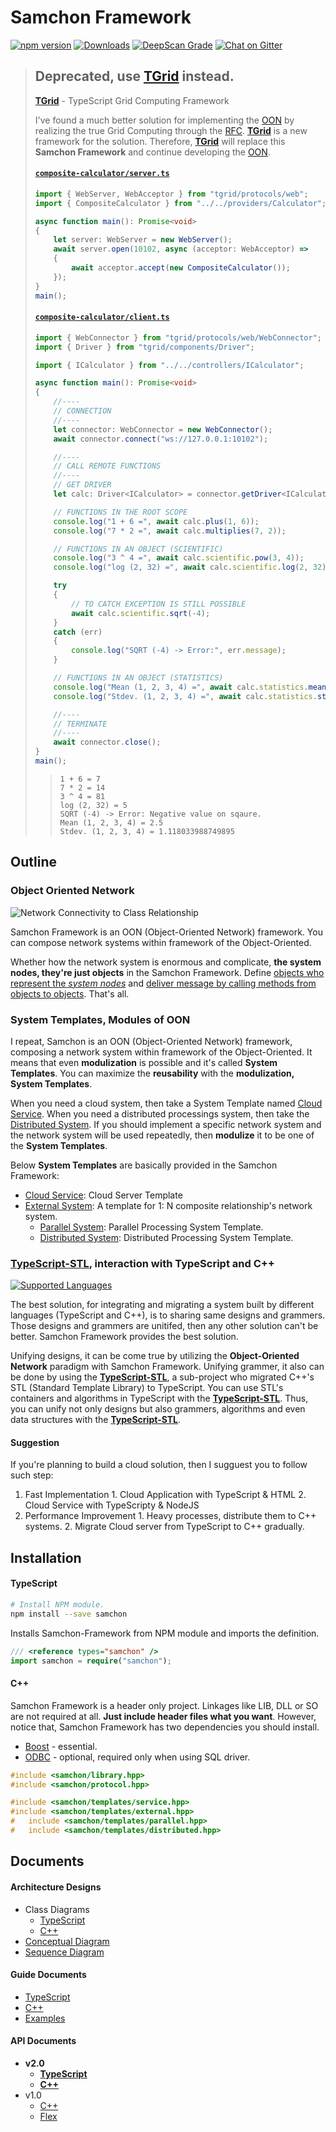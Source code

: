 # Samchon Framework
[![npm version](https://badge.fury.io/js/samchon.svg)](https://www.npmjs.com/package/samchon)
[![Downloads](https://img.shields.io/npm/dm/samchon.svg)](https://www.npmjs.com/package/samchon)
[![DeepScan Grade](https://deepscan.io/api/projects/1803/branches/7815/badge/grade.svg)](https://deepscan.io/dashboard/#view=project&pid=1803&bid=7815)
[![Chat on Gitter](https://badges.gitter.im/samchon/framework.svg)](https://gitter.im/samchon/framework?utm_source=badge&utm_medium=badge&utm_campaign=pr-badge&utm_content=badge)




> ## Deprecated, use [TGrid]((https://github.com/samchon/tgrid)) instead.
> [**TGrid**](https://github.com/samchon/tgrid) - TypeScript Grid Computing Framework 
>
> I've found a much better solution for implementing the [OON](#object-oriented-network) by realizing the true Grid Computing through the [RFC](https://github.com/samchon/tgrid#13-remote-function-call). [**TGrid**](https://github.com/samchon/tgrid) is a new framework for the solution. Therefore, [**TGrid**](https://github.com/samchon/tgrid) will replace this **Samchon Framework** and continue 
> developing the [OON](#object-oriented-network).
> 
> #### [`composite-calculator/server.ts`](https://github.com/samchon/tgrid.examples/blob/master/src/projects/composite-calculator/server.ts)
> ```typescript
> import { WebServer, WebAcceptor } from "tgrid/protocols/web";
> import { CompositeCalculator } from "../../providers/Calculator";
> 
> async function main(): Promise<void>
> {
>     let server: WebServer = new WebServer();
>     await server.open(10102, async (acceptor: WebAcceptor) =>
>     {
>         await acceptor.accept(new CompositeCalculator());
>     });
> }
> main();
> ```
> 
> #### [`composite-calculator/client.ts`](https://github.com/samchon/tgrid.examples/blob/master/src/projects/composite-calculator/client.ts)
> ```typescript
> import { WebConnector } from "tgrid/protocols/web/WebConnector";
> import { Driver } from "tgrid/components/Driver";
> 
> import { ICalculator } from "../../controllers/ICalculator";
> 
> async function main(): Promise<void>
> {
>     //----
>     // CONNECTION
>     //----
>     let connector: WebConnector = new WebConnector();
>     await connector.connect("ws://127.0.0.1:10102");
> 
>     //----
>     // CALL REMOTE FUNCTIONS
>     //----
>     // GET DRIVER
>     let calc: Driver<ICalculator> = connector.getDriver<ICalculator>();
> 
>     // FUNCTIONS IN THE ROOT SCOPE
>     console.log("1 + 6 =", await calc.plus(1, 6));
>     console.log("7 * 2 =", await calc.multiplies(7, 2));
> 
>     // FUNCTIONS IN AN OBJECT (SCIENTIFIC)
>     console.log("3 ^ 4 =", await calc.scientific.pow(3, 4));
>     console.log("log (2, 32) =", await calc.scientific.log(2, 32));
> 
>     try
>     {
>         // TO CATCH EXCEPTION IS STILL POSSIBLE
>         await calc.scientific.sqrt(-4);
>     }
>     catch (err)
>     {
>         console.log("SQRT (-4) -> Error:", err.message);
>     }
> 
>     // FUNCTIONS IN AN OBJECT (STATISTICS)
>     console.log("Mean (1, 2, 3, 4) =", await calc.statistics.mean(1, 2, 3, 4));
>     console.log("Stdev. (1, 2, 3, 4) =", await calc.statistics.stdev(1, 2, 3, 4));
> 
>     //----
>     // TERMINATE
>     //----
>     await connector.close();
> }
> main();
> ```
>
>> ```
>> 1 + 6 = 7
>> 7 * 2 = 14
>> 3 ^ 4 = 81
>> log (2, 32) = 5
>> SQRT (-4) -> Error: Negative value on sqaure.
>> Mean (1, 2, 3, 4) = 2.5
>> Stdev. (1, 2, 3, 4) = 1.118033988749895
>> ``` 


## Outline
### Object Oriented Network
![Network Connectivity to Class Relationship](https://camo.githubusercontent.com/31ef65b5de55a38b52de5a1f1e797268d8e22c4a/687474703a2f2f73616d63686f6e2e6769746875622e696f2f6672616d65776f726b2f696d616765732f6163636573736f72792f6f6f6e2e706e67)

Samchon Framework is an OON (Object-Oriented Network) framework. You can compose network systems within framework of the Object-Oriented. 

Whether how the network system is enormous and complicate, **the system nodes, they're just objects** in the Samchon Framework. Define <u>objects who represent the *system nodes*</u> and <u>deliver message by calling methods from objects to objects</u>. That's all.

### System Templates, Modules of OON
I repeat, Samchon is an OON (Object-Oriented Network) framework, composing a network system within framework of the Object-Oriented. It means that even **modulization** is possible and it's called **System Templates**. You can maximize the **reusability** with the **modulization, System Templates**.

When you need a cloud system, then take a System Template named [Cloud Service](https://github.com/samchon/framework/wiki/TypeScript-Templates-Cloud_Service). When you need a distributed processings system, then take the [Distributed System](https://github.com/samchon/framework/wiki/TypeScript-Templates-Distributed-System). If you should implement a specific network system and the network system will be used repeatedly, then **modulize** it to be one of the **System Templates**.

Below **System Templates** are basically provided in the Samchon Framework:

  - [Cloud Service](https://github.com/samchon/framework/wiki/TypeScript-Templates-Cloud_Service): Cloud Server Template
  - [External System](https://github.com/samchon/framework/wiki/TypeScript-Templates-External-System): A template for 1: N composite relationship's network system.
    - [Parallel System](https://github.com/samchon/framework/wiki/TypeScript-Templates-Parallel-System): Parallel Processing System Template.
    - [Distributed System](https://github.com/samchon/framework/wiki/TypeScript-Templates-Distributed-System): Distributed Processing System Template.

### [TypeScript-STL](https://github.com/samchon/typescript-stl), interaction with TypeScript and C\++
[![Supported Languages](https://camo.githubusercontent.com/4cec4c0dde09984806b7a4353cba82e69dcd9bde/687474703a2f2f73616d63686f6e2e6769746875622e696f2f6672616d65776f726b2f696d616765732f6163636573736f72792f6c616e67756167655f6469616772616d2e706e67)](#interaction)

The best solution, for integrating and migrating a system built by different languages (TypeScript and C++), is to sharing same designs and grammers. Those designs and grammers are unitifed, then any other solution can't be better. Samchon Framework provides the best solution.

Unifying designs, it can be come true by utilizing the **Object-Oriented Network** paradigm with Samchon Framework. Unifying grammer, it also can be done by using the [**TypeScript-STL**](https://github.com/samchon/tstl), a sub-project who migrated C\++'s STL (Standard Template Library) to TypeScript. You can use STL's containers and algorithms in TypeScript with the [**TypeScript-STL**](https://github.com/samchon/tstl). Thus, you can unify not only designs but also grammers, algorithms and even data structures with the [**TypeScript-STL**](https://github.com/samchon/tstl).

#### Suggestion
If you're planning to build a cloud solution, then I sugguest you to follow such step:
  1. Fast Implementation
    1. Cloud Application with TypeScript & HTML 
    2. Cloud Service with TypeScripty & NodeJS
  2. Performance Improvement
    1. Heavy processes, distribute them to C\++ systems.
    2. Migrate Cloud server from TypeScript to C++ gradually.


## Installation
#### TypeScript
```bash
# Install NPM module.
npm install --save samchon
```

Installs Samchon-Framework from NPM module and imports the definition.

```typescript
/// <reference types="samchon" />
import samchon = require("samchon");
```

#### C++
Samchon Framework is a header only project. Linkages like LIB, DLL or SO are not required at all. **Just include header files what you want**. However, notice that, Samchon Framework has two dependencies you should install.
  - [Boost](http://www.boost.org) - essential.
  - [ODBC](https://en.wikipedia.org/wiki/Open_Database_Connectivity) - optional, required only when using SQL driver.

```cpp
#include <samchon/library.hpp>
#include <samchon/protocol.hpp>

#include <samchon/templates/service.hpp>
#include <samchon/templates/external.hpp>
#	include <samchon/templates/parallel.hpp>
#	include <samchon/templates/distributed.hpp>
```


## Documents
#### Architecture Designs
  - Class Diagrams
    - [TypeScript](http://samchon.github.io/framework/design/ts_class_diagram.pdf)
    - [C++](http://samchon.github.io/framework/design/cpp_class_diagram.pdf)
  - [Conceptual Diagram](http://samchon.github.io/framework/design/conceptual_diagram.pdf)
  - [Sequence Diagram](http://samchon.github.io/framework/design/sequence_diagram.pdf)

#### Guide Documents
  - [TypeScript](https://github.com/samchon/framework/wiki/TypeScript-Protocol-Basic_Components)
  - [C++](https://github.com/samchon/framework/wiki/CPP-Protocol-Basic_Components)
  - [Examples](https://github.com/samchon/framework/wiki/Examples-Interaction)
  
#### API Documents
  - **v2.0**
    - [**TypeScript**](http://samchon.github.io/framework/api/ts)
    - [__C++__](http://samchon.github.io/framework/api/cpp)
  - v1.0
    - [C++](http://samchon.github.io/framework/api/v1.0/cpp)
    - [Flex](http://samchon.github.io/framework/api/v1.0/flex)
